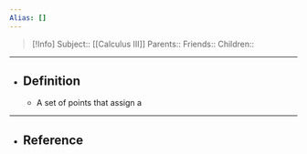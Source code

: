 ```yaml
---
Alias: []
---
```

> [!Info]
> Subject:: [[Calculus III]]
> Parents:: 
> Friends:: 
> Children:: 
---
- ## Definition
	- A set of points that assign a
---
- ## Reference